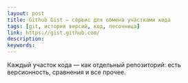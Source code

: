 ```yaml
---
layout: post
title: Github Gist — сервис для обмена участками кода
tags: [git, история версий, код, песочница]
link: https://gist.github.com/
description:
keywords:
---
```


<p>Каждый участок кода — как отдельный репозиторий: есть версионность, сравнения и все прочее.</p>
